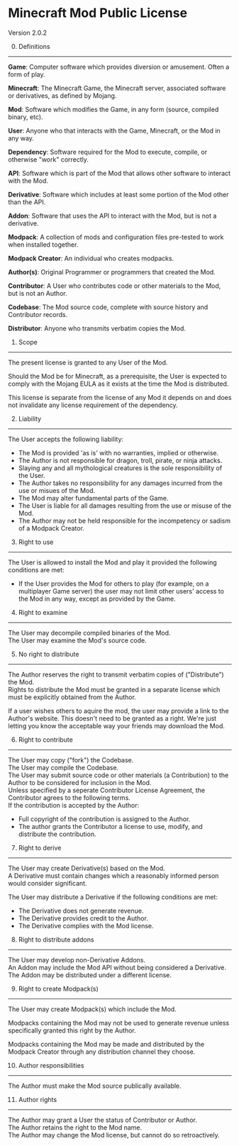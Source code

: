 Minecraft Mod Public License
============================

Version 2.0.2

0. Definitions
--------------

**Game**: Computer software which provides diversion or amusement. Often a form of play. 

**Minecraft**: The Minecraft Game, the Minecraft server, associated software or derivatives, as defined by Mojang.

**Mod**: Software which modifies the Game, in any form (source, compiled binary, etc).

**User**: Anyone who that interacts with the Game, Minecraft, or the Mod in any way.

**Dependency**: Software required for the Mod to execute, compile, or otherwise "work" correctly.

**API**: Software which is part of the Mod that allows other software to interact with the Mod.

**Derivative**: Software which includes at least some portion of the Mod other than the API.

**Addon**: Software that uses the API to interact with the Mod, but is not a derivative.

**Modpack**: A collection of mods and configuration files pre-tested to work when installed together.

**Modpack Creator**: An individual who creates modpacks.

**Author(s)**: Original Programmer or programmers that created the Mod.

**Contributor**: A User who contributes code or other materials to the Mod, but is not an Author.

**Codebase**: The Mod source code, complete with source history and Contributor records.

**Distributor**: Anyone who transmits verbatim copies the Mod.

1. Scope
--------

The present license is granted to any User of the Mod.

Should the Mod be for Minecraft, as a prerequisite, the User is expected to comply with the Mojang EULA as it exists at the time the Mod is distributed.

This license is separate from the license of any Mod it depends on and does not invalidate any license requirement of the dependency.

2. Liability
--------

The User accepts the following liability:
 - The Mod is provided 'as is' with no warranties, implied or otherwise.
 - The Author is not responsible for dragon, troll, pirate, or ninja attacks.
 - Slaying any and all mythological creatures is the sole responsibility of the User.
 - The Author takes no responsibility for any damages incurred from the use or misues of the Mod.
 - The Mod may alter fundamental parts of the Game.
 - The User is liable for all damages resulting from the use or misuse of the Mod.
 - The Author may not be held responsible for the incompetency or sadism of a Modpack Creator.

3. Right to use
--------

The User is allowed to install the Mod and play it provided the following conditions are met:
 - If the User provides the Mod for others to play (for example, on a multiplayer Game server) the user may not limit other users' access to the Mod in any way, except as provided by the Game.  

4. Right to examine
--------

The User may decompile compiled binaries of the Mod.  
The User may examine the Mod's source code.

5. No right to distribute
--------

The Author reserves the right to transmit verbatim copies of ("Distribute") the Mod.  
Rights to distribute the Mod must be granted in a separate license which must be explicitly obtained from the Author.

If a user wishes others to aquire the mod, the user may provide a link to the Author's website. This doesn't need to be granted as a right. We're just letting you know the acceptable way your friends may download the Mod.

6. Right to contribute
--------

The User may copy ("fork") the Codebase.  
The User may compile the Codebase.  
The User may submit source code or other materials (a Contribution) to the Author to be considered for inclusion in the Mod.  
Unless specified by a seperate Contributor License Agreement, the Contributor agrees to the following terms.  
If the contribution is accepted by the Author:
 - Full copyright of the contribution is assigned to the Author.
 - The author grants the Contributor a license to use, modify, and distribute the contribution.

7. Right to derive
--------

The User may create Derivative(s) based on the Mod.  
A Derivative must contain changes which a reasonably informed person would consider significant.  

The User may distribute a Derivative if the following conditions are met:
 - The Derivative does not generate revenue.
 - The Derivative provides credit to the Author.
 - The Derivative complies with the Mod license.

8. Right to distribute addons
--------

The User may develop non-Derivative Addons.  
An Addon may include the Mod API without being considered a Derivative.  
The Addon may be distributed under a different license.  

9. Right to create Modpack(s)
--------

The User may create Modpack(s) which include the Mod.  

Modpacks containing the Mod may not be used to generate revenue unless specifically granted this right by the Author.  

Modpacks containing the Mod may be made and distributed by the Modpack Creator through any distribution channel they choose.  

10. Author responsibilities
--------

The Author must make the Mod source publically available.  

11. Author rights
--------

The Author may grant a User the status of Contributor or Author.  
The Author retains the right to the Mod name.  
The Author may change the Mod license, but cannot do so retroactively.  

